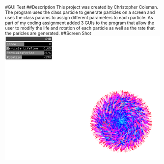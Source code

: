 #GUI Test
##Description
This project was created by Christopher Coleman.  The program uses the class particle to generate particles on a screen and uses the class params to assign different parameters to each particle.  As part of my coding assignment added 3 GUIs to the program that allow the user to modify the life and rotation of each particle as well as the rate that the paricles are generated.
##Screen Shot
![particle.png](bin/data/particle.png)
